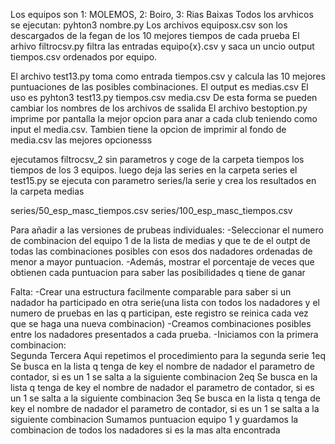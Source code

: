 Los equipos son 1: MOLEMOS, 2: Boiro, 3: Rias Baixas
Todos los arvhicos se ejecutan: pyhton3 nombre.py
Los archivos equiposx.csv son los descargados de la fegan de los 10 mejores tiempos de cada prueba
El arhivo filtrocsv.py filtra las entradas equipo{x}.csv y saca un uncio output tiempos.csv ordenados por equipo.

El archivo test13.py toma como entrada tiempos.csv y calcula las 10 mejores puntuaciones de las posibles combinaciones. El output es medias.csv
El uso es pyhton3 test13.py tiempos.csv media.csv
De esta forma se pueden cambiar los nombres de los archivos de ssalida
El archivo bestoption.py imprime por pantalla la mejor opcion para anar a cada club teniendo como input el media.csv. Tambien tiene la opcion de imprimir al fondo de media.csv las mejores opcionesss

ejecutamos filtrocsv_2 sin parametros y coge de la carpeta tiempos los tiempos de los 3 equipos. luego deja las series en la carpeta series
el test15.py se ejecuta con parametro series/la serie y crea los resultados en la carpeta medias

series/50_esp_masc_tiempos.csv
series/100_esp_masc_tiempos.csv

Para añadir a las versiones de prubeas individuales:
-Seleccionar el numero de combinacion del equipo 1 de la lista de medias y que te de el outpt de todas las combinaciones posibles con esos dos nadadores
ordenadas de menor a mayor puntuacion.
-Además, mostrar el porcentaje de veces que obtienen cada puntuacion para saber las posibilidades q tiene de ganar




Falta:
-Crear una estructura facilmente comparable para saber si un nadador ha participado en otra serie(una lista con todos los nadadores y el numero de pruebas en las q participan, este registro se reinica cada vez que se haga una nueva combinacion)
-Creamos combinaciones posibles entre los nadadores presentados a cada prueba.
-Iniciamos con la primera combinacion:  
        Segunda
            Tercera
                Aqui repetimos el procedimiento para la segunda serie
                    1eq Se busca en la lista q tenga de key el nombre de nadador el parametro de contador, si es un 1 se salta a la siguiente combinacion
                        2eq Se busca en la lista q tenga de key el nombre de nadador el parametro de contador, si es un 1 se salta a la siguiente combinacion
                            3eq Se busca en la lista q tenga de key el nombre de nadador el parametro de contador, si es un 1 se salta a la siguiente combinacion
                                Sumamos puntuacion equipo 1 y guardamos la combinacion de todos los nadadores si es la mas alta encontrada
